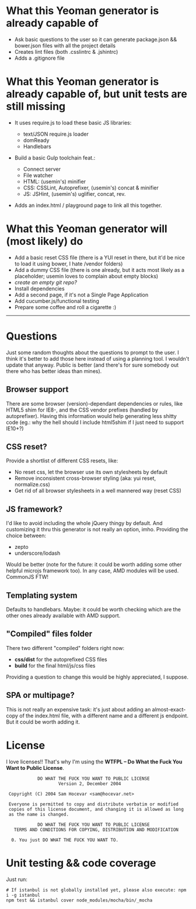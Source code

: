 # What this Yeoman generator is already capable of

* Ask basic questions to the user so it can generate package.json && bower.json files with all the project details
* Creates lint files (both .csslintrc & .jshintrc)
* Adds a .gitignore file

# What this Yeoman generator is already capable of, but unit tests are still missing

* It uses require.js to load these basic JS libraries:

  * text/JSON require.js loader
  * domReady
  * Handlebars
* Build a basic Gulp toolchain feat.:

  * Connect server
  * File watcher
  * HTML: (usemin's) minifier
  * CSS: CSSLint, Autoprefixer, (usemin's) concat & minifier
  * JS: JSHint, (usemin's) uglifier, concat, rev.
* Adds an index.html / playground page to link all this together.

# What this Yeoman generator will (most likely) do

* Add a basic reset CSS file (there is a YUI reset in there, but it'd be nice to load it using bower, I hate /vendor folders)
* Add a dummy CSS file (there is one already, but it acts most likely as a placeholder; usemin loves to complain about empty blocks)
* _create an empty git repo?_
* Install dependencies
* Add a second page, if it's not a Single Page Application
* Add cucumber.js/functional testing
* Prepare some coffee and roll a cigarette :)

---

# Questions
Just some random thoughts about the questions to prompt to the user. I think it's better to add those here instead of using a planning tool. I wouldn't update that anyway. Public is better (and there's for sure somebody out there who has better ideas than mines).

## Browser support
There are some browser (version)-dependant dependencies or rules, like HTML5 shim for IE8-, and the CSS vendor prefixes (handled by autoprefixer). Having this information would help generating less shitty code (eg.: why the hell should I include html5shim if I just need to support IE10+?)

## CSS reset?
Provide a shortlist of different CSS resets, like:

* No reset css, let the browser use its own stylesheets by default
* Remove inconsistent cross-browser styling (aka: yui reset, normalize.css)
* Get rid of all browser stylesheets in a well mannered way (reset CSS)

## JS framework?
I'd like to avoid including the whole jQuery thingy by default. And customizing it thru this generator is not really an option, imho. Providing the choice between:

* zepto
* underscore/lodash

Would be better (note for the future: it could be worth adding some other helpful microjs framework too). In any case, AMD modules will be used. CommonJS FTW!

## Templating system
Defaults to handlebars. Maybe: it could be worth checking which are the other ones already available with AMD support.

## "Compiled" files folder
There two different "compiled" folders right now:

* **css/dist** for the autoprefixed CSS files
* **build** for the final html/js/css files

Providing a question to change this would be highly appreciated, I suppose.

## SPA or multipage?
This is not really an expensive task: it's just about adding an almost-exact-copy of the index.html file, with a different name and a different js endpoint. But it could be worth adding it.

# License
I love licenses!! That's why I'm using the **WTFPL – Do What the Fuck You Want to Public License**.
```
            DO WHAT THE FUCK YOU WANT TO PUBLIC LICENSE
                    Version 2, December 2004

 Copyright (C) 2004 Sam Hocevar <sam@hocevar.net>

 Everyone is permitted to copy and distribute verbatim or modified
 copies of this license document, and changing it is allowed as long
 as the name is changed.

            DO WHAT THE FUCK YOU WANT TO PUBLIC LICENSE
   TERMS AND CONDITIONS FOR COPYING, DISTRIBUTION AND MODIFICATION

  0. You just DO WHAT THE FUCK YOU WANT TO.

```

# Unit testing && code coverage
Just run:


```
# If istanbul is not globally installed yet, please also execute: npm i -g istanbul 
npm test && istanbul cover node_modules/mocha/bin/_mocha
```
